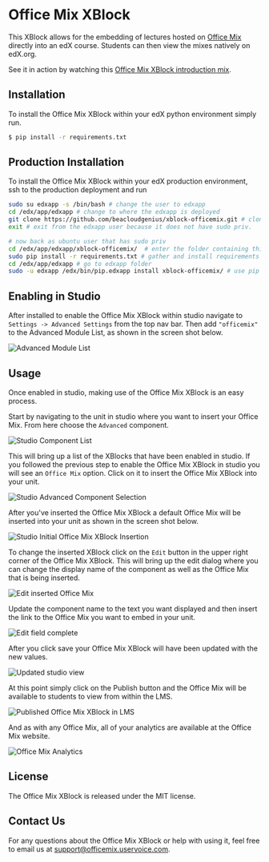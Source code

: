Office Mix XBlock
=================
This XBlock allows for the embedding of lectures hosted on [Office Mix](https://mix.office.com) directly into an edX course. Students can then view the mixes natively on edX.org.

See it in action by watching this [Office Mix XBlock introduction mix](https://mix.office.com/watch/1vxsk29nweg3x).

Installation
------------
To install the Office Mix XBlock within your edX python environment simply run.

```bash
$ pip install -r requirements.txt
```

Production Installation
-----------------------
To install the Office Mix XBlock within your edX production environment, ssh to the production deployment and run

```bash
sudo su edxapp -s /bin/bash # change the user to edxapp
cd /edx/app/edxapp # change to where the edxapp is deployed
git clone https://github.com/beacloudgenius/xblock-officemix.git # clone this as a sibling folder
exit # exit from the edxapp user because it does not have sudo priv. 

# now back as ubuntu user that has sudo priv
cd /edx/app/edxapp/xblock-officemix/  # enter the folder containing this xblock source
sudo pip install -r requirements.txt # gather and install requirements
cd /edx/app/edxapp # go to edxapp folder
sudo -u edxapp /edx/bin/pip.edxapp install xblock-officemix/ # use pip to install this xblock in the production deployment
```

Enabling in Studio
------------------

After installed to enable the Office Mix XBlock within studio navigate to `Settings -> Advanced Settings` from the top nav bar. Then add `"officemix"` to the Advanced Module List, as shown in the screen shot below.

![Advanced Module List](docs/img/module_list.png)

Usage
-----
Once enabled in studio, making use of the Office Mix XBlock is an easy process.

Start by navigating to the unit in studio where you want to insert your Office Mix. From here choose the `Advanced` component. 

![Studio Component List](docs/img/component_list.png)

This will bring up a list of the XBlocks that have been enabled in studio. If you followed the previous step to enable the Office Mix XBlock in studio you will see an `Office Mix` option. Click on it to insert the Office Mix XBlock into your unit.

![Studio Advanced Component Selection](docs/img/mix_xblock_component.png)

After you've inserted the Office Mix XBlock a default Office Mix will be inserted into your unit as shown in the screen shot below.

![Studio Initial Office Mix XBlock Insertion](docs/img/xblock_insert.png)

To change the inserted XBlock click on the `Edit` button in the upper right corner of the Office Mix XBlock. This will bring up the edit dialog where you can change the display name of the component as well as the Office Mix that is being inserted.

![Edit inserted Office Mix](docs/img/xblock_edit.png)

Update the component name to the text you want displayed and then insert the link to the Office Mix you want to embed in your unit.

![Edit field complete](docs/img/xblock_edit_changed.png)

After you click save your Office Mix XBlock will have been updated with the new values.

![Updated studio view](docs/img/xblock_studio_insert.png)

At this point simply click on the Publish button and the Office Mix will be available to students to view from within the LMS.

![Published Office Mix XBlock in LMS](docs/img/student_view.png)

And as with any Office Mix, all of your analytics are available at the Office Mix website.  

![Office Mix Analytics](docs/img/analytics.png)

License
-------
The Office Mix XBlock is released under the MIT license.

Contact Us
----------
For any questions about the Office Mix XBlock or help with using it, feel free to email us at support@officemix.uservoice.com.
